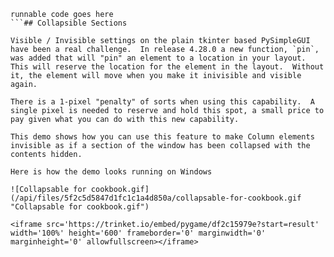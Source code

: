 ```python.run
runnable code goes here
```## Collapsible Sections

Visible / Invisible settings on the plain tkinter based PySimpleGUI have been a real challenge.  In release 4.28.0 a new function, `pin`, was added that will "pin" an element to a location in your layout.  This will reserve the location for the element in the layout.  Without it, the element will move when you make it inivisible and visible again.

There is a 1-pixel "penalty" of sorts when using this capability.  A single pixel is needed to reserve and hold this spot, a small price to pay given what you can do with this new capability.

This demo shows how you can use this feature to make Column elements invisible as if a section of the window has been collapsed with the contents hidden.

Here is how the demo looks running on Windows

![Collapsable for cookbook.gif](/api/files/5f2c5d5847d1fc1c1a4d850a/collapsable-for-cookbook.gif "Collapsable for cookbook.gif")

<iframe src='https://trinket.io/embed/pygame/df2c15979e?start=result' width='100%' height='600' frameborder='0' marginwidth='0' marginheight='0' allowfullscreen></iframe>
